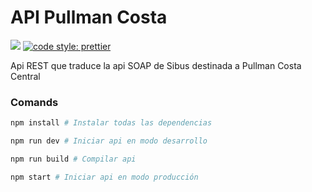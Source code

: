 # API Pullman Costa

[![](https://img.shields.io/badge/types-TypeScript-blue?style=for-the-badge)](https://github.com/microsoft/TypeScript)
[![code style: prettier](https://img.shields.io/badge/code_style-prettier-ff69b4.svg?style=for-the-badge)](https://github.com/prettier/prettier)

Api REST que traduce la api SOAP de Sibus destinada a Pullman Costa Central

### Comands

```sh
npm install # Instalar todas las dependencias

npm run dev # Iniciar api en modo desarrollo

npm run build # Compilar api

npm start # Iniciar api en modo producción
```
